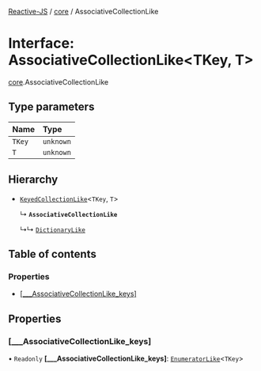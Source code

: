 [Reactive-JS](../README.md) / [core](../modules/core.md) / AssociativeCollectionLike

# Interface: AssociativeCollectionLike<TKey, T\>

[core](../modules/core.md).AssociativeCollectionLike

## Type parameters

| Name | Type |
| :------ | :------ |
| `TKey` | `unknown` |
| `T` | `unknown` |

## Hierarchy

- [`KeyedCollectionLike`](core.KeyedCollectionLike.md)<`TKey`, `T`\>

  ↳ **`AssociativeCollectionLike`**

  ↳↳ [`DictionaryLike`](core.DictionaryLike.md)

## Table of contents

### Properties

- [[\_\_\_AssociativeCollectionLike\_keys]](core.AssociativeCollectionLike.md#[___associativecollectionlike_keys])

## Properties

### [\_\_\_AssociativeCollectionLike\_keys]

• `Readonly` **[\_\_\_AssociativeCollectionLike\_keys]**: [`EnumeratorLike`](core.EnumeratorLike.md)<`TKey`\>
